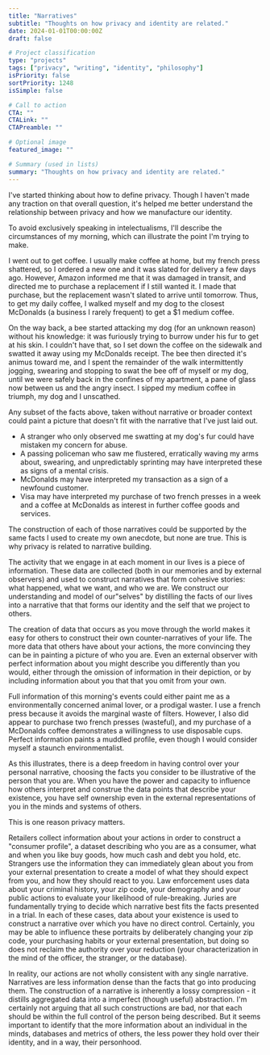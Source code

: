 ```yaml
---
title: "Narratives"
subtitle: "Thoughts on how privacy and identity are related."
date: 2024-01-01T00:00:00Z
draft: false

# Project classification
type: "projects"
tags: ["privacy", "writing", "identity", "philosophy"]
isPriority: false
sortPriority: 1248
isSimple: false

# Call to action
CTA: ""
CTALink: ""
CTAPreamble: ""

# Optional image
featured_image: ""

# Summary (used in lists)
summary: "Thoughts on how privacy and identity are related."
---
```



I've started thinking about how to define privacy. Though I haven't made any traction on that overall question, it's helped me better understand the relationship between privacy and how we manufacture our identity.

To avoid exclusively speaking in intelectualisms, I'll describe the circumstances of my morning, which can illustrate the point I'm trying to make.

I went out to get coffee. I usually make coffee at home, but my french press shattered, so  I ordered a new one and it was slated for delivery a few days ago. However, Amazon informed me that it was damaged in transit, and directed me to purchase a replacement if I still wanted it. I made that purchase, but the replacement wasn't slated to arrive until tomorrow. Thus, to get my daily coffee, I walked myself and my dog to the closest McDonalds (a business I rarely frequent) to get a $1 medium coffee.

On the way back, a bee started attacking my dog (for an unknown reason) without his knowledge: it was furiously trying to burrow under his fur to get at his skin. I couldn't have that, so I set down the coffee on the sidewalk and swatted it away using my McDonalds receipt. The bee then directed it's animus toward me, and I spent the remainder of the walk intermittently jogging, swearing and stopping to swat the bee off of myself or my dog, until we were safely back in the confines of my apartment, a pane of glass now between us and the angry insect. I sipped my medium coffee in triumph, my dog and I unscathed.

Any subset of the facts above, taken without narrative or broader context could paint a picture that doesn't fit with the narrative that I've just laid out. 

- A stranger who only observed me swatting at my dog's fur could have mistaken my concern for abuse. 
- A passing policeman who saw me flustered, erratically waving my arms about, swearing, and unpredictably sprinting may have interpreted these as signs of a mental crisis. 
- McDonalds may have interpreted my  transaction as a sign of a newfound customer. 
- Visa may have interpreted my purchase of two french presses in a week and a coffee at McDonalds as interest in further coffee goods and services.

The construction of each of those narratives could be supported by the same facts I used to create my own anecdote, but none are true. This is why privacy is related to narrative building.

The activity that we engage in at each moment in our lives is a piece of information. These data are collected (both in our memories and by external observers) and used to construct narratives that form cohesive stories: what happened, what we want, and who we are. We construct our understanding and model of our"selves" by distilling the facts of our lives into a narrative that that forms our identity and the self that we project to others.

The creation of data that occurs as you move through the world makes it easy for others to construct their own counter-narratives of your life. The more data that others have about your actions, the more convincing they can be in painting a picture of who you are. Even an external observer with perfect information about you might describe you differently than you would, either through the omission of information in their depiction, or by including information about you that that you omit from your own.

Full information of this morning's events could either paint me as a environmentally concerned animal lover, or a prodigal waster. I use a french press because it avoids the marginal waste of filters. However, I also did appear to purchase two french presses (wasteful), and my purchase of a McDonalds coffee demonstrates a willingness to use disposable cups. Perfect information paints a muddled profile, even though I would consider myself a staunch environmentalist.

As this illustrates, there is a deep freedom in having control over your personal narrative, choosing the facts you consider to be illustrative of the person that you are. When you have the power and capacity to influence how others interpret and construe the data points that describe your existence, you have self ownership even in the external representations of you in the minds and systems of others.

This is one reason privacy matters. 

Retailers collect information about your actions in order to construct a "consumer profile", a dataset describing who you are as a consumer, what and when you like buy goods, how much cash and debt you hold, etc. Strangers use the information they can immediately glean about you from your external presentation to create a model of what they should expect from you, and how they should react to you. Law enforcement uses data about your criminal history, your zip code, your demography and your public actions to evaluate your likelihood of rule-breaking. Juries are fundamentally trying to decide which narrative best fits the facts presented in a trial. In each of these cases, data about your existence is used to construct a narrative over which you have no direct control. Certainly, you may be able to influence these portraits by deliberately changing your zip code, your purchasing habits or your external presentation, but doing so does not reclaim the authority over your reduction (your characterization in the mind of the officer, the stranger, or the database). 

In reality, our actions are not wholly consistent with any single narrative. Narratives are less information dense than the facts that go into producing them. The construction of a narrative is inherently a lossy compression - it distills aggregated data into a imperfect (though useful) abstraction. I'm certainly not arguing that all such constructions are bad, nor that each should be  within the full control of the person being described. But it seems important to identify that the more information about an individual in the minds, databases and metrics of others, the less power they hold over their identity, and in a way, their personhood.